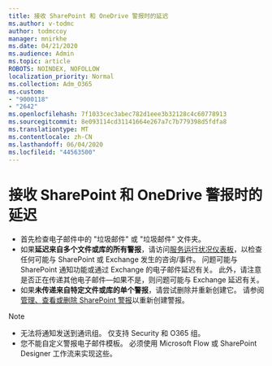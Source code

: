 ```yaml
---
title: 接收 SharePoint 和 OneDrive 警报时的延迟
ms.author: v-todmc
author: todmccoy
manager: mnirkhe
ms.date: 04/21/2020
ms.audience: Admin
ms.topic: article
ROBOTS: NOINDEX, NOFOLLOW
localization_priority: Normal
ms.collection: Adm_O365
ms.custom:
- "9000118"
- "2642"
ms.openlocfilehash: 7f1033cec3abec782d1eee3b32128c4c60778913
ms.sourcegitcommit: 8e093114cd31141664e267a7c7b779398d5fdfa8
ms.translationtype: MT
ms.contentlocale: zh-CN
ms.lasthandoff: 06/04/2020
ms.locfileid: "44563500"
---
```

# <a name="delays-in-receiving-sharepoint-and-onedrive-alerts"></a>接收 SharePoint 和 OneDrive 警报时的延迟

- 首先检查电子邮件中的 "垃圾邮件" 或 "垃圾邮件" 文件夹。
- 如果**延迟来自多个文件或库的所有警报**，请访问[服务运行状况仪表板](https://portal.office.com/adminportal/home?ref=/servicehealth)，以检查任何可能与 SharePoint 或 Exchange 发生的咨询/事件。 问题可能与 SharePoint 通知功能或通过 Exchange 的电子邮件延迟有关。 此外，请注意是否正在传递其他电子邮件—如果不是，则问题可能与 Exchange 延迟有关。
- 如果**未传递来自特定文件或库的单个警报**，请尝试删除并重新创建它。 请参阅[管理、查看或删除 SharePoint 警报](https://support.microsoft.com/office/99dfb19c-9a90-4a8c-aba1-aa8c8afb0de2)以重新创建警报。

> [!NOTE]
> - 无法将通知发送到通讯组。 仅支持 Security 和 O365 组。
> - 您不能自定义警报电子邮件模板。 必须使用 Microsoft Flow 或 SharePoint Designer 工作流来实现这些。
